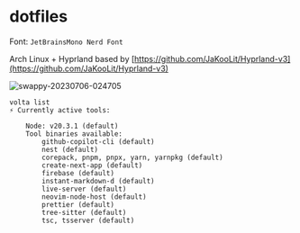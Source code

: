 # dotfiles

Font: `JetBrainsMono Nerd Font`

Arch Linux + Hyprland based by [https://github.com/JaKooLit/Hyprland-v3](https://github.com/JaKooLit/Hyprland-v3)

![swappy-20230706-024705](https://github.com/RUNFUNRUN/dotfiles/assets/90281553/190a8838-b5fb-42c9-b021-54cf3de81f0d)

```
volta list
⚡️ Currently active tools:

    Node: v20.3.1 (default)
    Tool binaries available:
        github-copilot-cli (default)
        nest (default)
        corepack, pnpm, pnpx, yarn, yarnpkg (default)
        create-next-app (default)
        firebase (default)
        instant-markdown-d (default)
        live-server (default)
        neovim-node-host (default)
        prettier (default)
        tree-sitter (default)
        tsc, tsserver (default)
```
